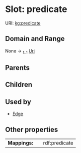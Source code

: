 
# Slot: predicate



URI: [kg:predicate](https://purl.humanatlas.io/vocab/kg#predicate)


## Domain and Range

None &#8594;  <sub>1..1</sub> [Uri](types/Uri.md)

## Parents


## Children


## Used by

 * [Edge](Edge.md)

## Other properties

|  |  |  |
| --- | --- | --- |
| **Mappings:** | | rdf:predicate |
